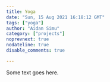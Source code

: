 ```yaml
---
title: Yoga
date: "Sun, 15 Aug 2021 16:18:12 GMT"
tags: ["yoga"]
author: "Aidan Simu"
category: ["projects"]
noprevnext: true
nodateline: true
disable_comments: true

---
```


Some text goes here.
